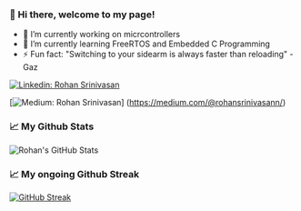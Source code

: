 
### 👋 Hi there, welcome to my page!


- 🔭 I’m currently working on micrcontrollers
- 🌱 I’m currently learning FreeRTOS and Embedded C Programming
- ⚡ Fun fact: "Switching to your sidearm is always faster than reloading" - Gaz

[![Linkedin: Rohan Srinivasan](https://img.shields.io/badge/-RohanSrinivasan-blue?style=flat-square&logo=Linkedin&logoColor=white&link=https://www.linkedin.com/in/rohan-srinivasan-2457591b1/)](https://www.linkedin.com/in/rohansrinivasann/)

[![Medium: Rohan Srinivasan]([https://img.shields.io/badge/-RohanSrinivasan-black?style=for-the-badge&logo=medium&logoColor=white&link=https://medium.com/@rohansrinivasann/)]
(https://medium.com/@rohansrinivasann/)

 ### 📈 My Github Stats
![Rohan's GitHub Stats](https://github-readme-stats.vercel.app/api?username=rohansrinivasan&theme=radical)

 ### 📈 My ongoing Github Streak
[![GitHub Streak](https://github-readme-streak-stats.herokuapp.com?user=rohansrinivasan&theme=midnight-purple&date_format=j%20M%5B%20Y%5D)](https://git.io/streak-stats)




